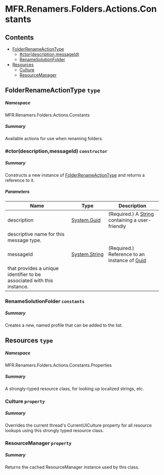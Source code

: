 <a name='assembly'></a>
# MFR.Renamers.Folders.Actions.Constants

## Contents

- [FolderRenameActionType](#T-MFR-Renamers-Folders-Actions-Constants-FolderRenameActionType 'MFR.Renamers.Folders.Actions.Constants.FolderRenameActionType')
  - [#ctor(description,messageId)](#M-MFR-Renamers-Folders-Actions-Constants-FolderRenameActionType-#ctor-System-Guid,System-String- 'MFR.Renamers.Folders.Actions.Constants.FolderRenameActionType.#ctor(System.Guid,System.String)')
  - [RenameSolutionFolder](#F-MFR-Renamers-Folders-Actions-Constants-FolderRenameActionType-RenameSolutionFolder 'MFR.Renamers.Folders.Actions.Constants.FolderRenameActionType.RenameSolutionFolder')
- [Resources](#T-MFR-Renamers-Folders-Actions-Constants-Properties-Resources 'MFR.Renamers.Folders.Actions.Constants.Properties.Resources')
  - [Culture](#P-MFR-Renamers-Folders-Actions-Constants-Properties-Resources-Culture 'MFR.Renamers.Folders.Actions.Constants.Properties.Resources.Culture')
  - [ResourceManager](#P-MFR-Renamers-Folders-Actions-Constants-Properties-Resources-ResourceManager 'MFR.Renamers.Folders.Actions.Constants.Properties.Resources.ResourceManager')

<a name='T-MFR-Renamers-Folders-Actions-Constants-FolderRenameActionType'></a>
## FolderRenameActionType `type`

##### Namespace

MFR.Renamers.Folders.Actions.Constants

##### Summary

Available actions for use when renaming folders.

<a name='M-MFR-Renamers-Folders-Actions-Constants-FolderRenameActionType-#ctor-System-Guid,System-String-'></a>
### #ctor(description,messageId) `constructor`

##### Summary

Constructs a new instance of
[FolderRenameActionType](#T-MFR-Renamers-Folders-Actions-Constants-FolderRenameActionType 'MFR.Renamers.Folders.Actions.Constants.FolderRenameActionType')
and returns a reference to it.

##### Parameters

| Name | Type | Description |
| ---- | ---- | ----------- |
| description | [System.Guid](http://msdn.microsoft.com/query/dev14.query?appId=Dev14IDEF1&l=EN-US&k=k:System.Guid 'System.Guid') | (Required.) A [String](http://msdn.microsoft.com/query/dev14.query?appId=Dev14IDEF1&l=EN-US&k=k:System.String 'System.String') containing a user-friendly
descriptive name for this message type. |
| messageId | [System.String](http://msdn.microsoft.com/query/dev14.query?appId=Dev14IDEF1&l=EN-US&k=k:System.String 'System.String') | (Required.) Reference to an instance of [Guid](http://msdn.microsoft.com/query/dev14.query?appId=Dev14IDEF1&l=EN-US&k=k:System.Guid 'System.Guid')
that provides a unique identifier to be associated with this instance. |

<a name='F-MFR-Renamers-Folders-Actions-Constants-FolderRenameActionType-RenameSolutionFolder'></a>
### RenameSolutionFolder `constants`

##### Summary

Creates a new, named profile that can be added to the list.

<a name='T-MFR-Renamers-Folders-Actions-Constants-Properties-Resources'></a>
## Resources `type`

##### Namespace

MFR.Renamers.Folders.Actions.Constants.Properties

##### Summary

A strongly-typed resource class, for looking up localized strings, etc.

<a name='P-MFR-Renamers-Folders-Actions-Constants-Properties-Resources-Culture'></a>
### Culture `property`

##### Summary

Overrides the current thread's CurrentUICulture property for all
  resource lookups using this strongly typed resource class.

<a name='P-MFR-Renamers-Folders-Actions-Constants-Properties-Resources-ResourceManager'></a>
### ResourceManager `property`

##### Summary

Returns the cached ResourceManager instance used by this class.
